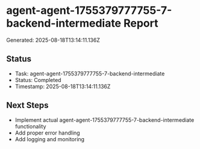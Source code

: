 # agent-agent-1755379777755-7-backend-intermediate Report

Generated: 2025-08-18T13:14:11.136Z

## Status
- Task: agent-agent-1755379777755-7-backend-intermediate
- Status: Completed
- Timestamp: 2025-08-18T13:14:11.136Z

## Next Steps
- Implement actual agent-agent-1755379777755-7-backend-intermediate functionality
- Add proper error handling
- Add logging and monitoring
